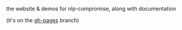 the website & demos for nlp-compromise, along with documentation

(it's on the [gh-pages](https://github.com/nlp-compromise/website/tree/gh-pages) branch)